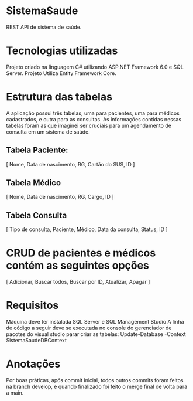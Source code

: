 # SistemaSaude
 REST API de sistema de saúde.
 
# Tecnologias utilizadas
 Projeto criado na linguagem C# utilizando ASP.NET Framework 6.0 e SQL Server.
 Projeto Utiliza Entity Framework Core.
 
# Estrutura das tabelas
 A aplicação possui três tabelas, uma para pacientes, uma para médicos cadastrados, e outra para as consultas.
 As informações contidas nessas tabelas foram as que imaginei ser cruciais para um agendamento de consulta em um sistema de saúde.
 ## Tabela Paciente:
  [ Nome,
  Data de nascimento,
  RG,
  Cartão do SUS,
  ID ]
 ## Tabela Médico
  [ Nome,
  Data de nascimento,
  RG,
  Cargo,
  ID ]
 ## Tabela Consulta
  [ Tipo de consulta,
  Paciente,
  Médico,
  Data da consulta,
  Status,
  ID ]
# CRUD de pacientes e médicos contém as seguintes opções
 [ Adicionar,
 Buscar todos,
 Buscar por ID,
 Atualizar,
 Apagar ]
# Requisitos
 Máquina deve ter instalada SQL Server e SQL Management Studio
 A linha de código a seguir deve se executada no console do gerenciador de pacotes do visual studio parar criar as tabelas:
   Update-Database -Context SistemaSaudeDBContext
# Anotações
 Por boas práticas, após commit inicial, todos outros commits foram feitos na branch develop, e quando finalizado foi feito o merge final de volta para a main.
